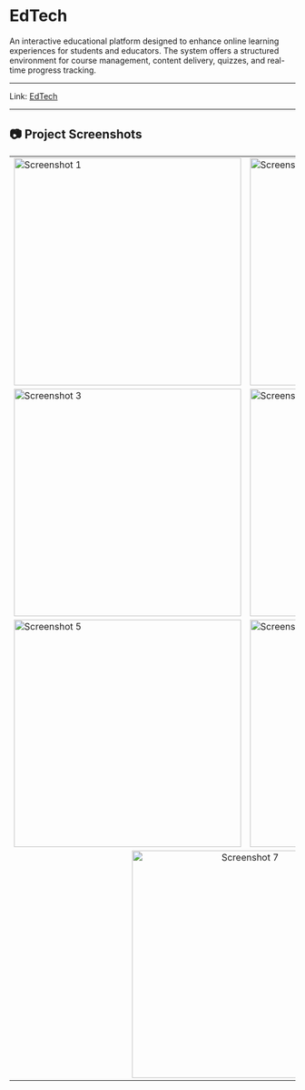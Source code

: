 <h1>EdTech</h1>
  <p>
An interactive educational platform designed to enhance online learning experiences for students and educators. The system offers a structured environment for course management, content delivery, quizzes, and real-time progress tracking.
</p>
<hr>

<p>
  <span>Link:</span>
  <span><a href="https://adityamahekar.github.io/EdTechnew/"> EdTech </a></span>
</p>
<hr>

<h2>📷 Project Screenshots</h2>

<table>
<tr>
 <td><img src="https://i.postimg.cc/tswKGbtb/Screenshot-2025-06-20-214348.png" alt="Screenshot 1" width="400"></td>
 <td><img src="https://i.postimg.cc/Z9N1TQVd/Screenshot-2025-06-20-214425.png" alt="Screenshot 2" width="400"></td>
</tr>
<tr>
 <td><img src="https://i.postimg.cc/nM1fj6ZK/Screenshot-2025-06-20-214438.png" alt="Screenshot 3" width="400"></td>
 <td><img src="https://i.postimg.cc/nCR8TBXC/Screenshot-2025-06-20-214458.png" alt="Screenshot 4" width="400"></td>
</tr>
<tr>
 <td><img src="https://i.postimg.cc/CzLTjmL3/Screenshot-2025-06-20-214509.png" alt="Screenshot 5" width="400"></td>
 <td><img src="https://i.postimg.cc/RWNkYhtG/Screenshot-2025-06-20-214520.png" alt="Screenshot 6" width="400"></td>
</tr>
<tr>
 <td colspan="2" align="center">
   <img src="https://i.postimg.cc/yWKzNVqY/Screenshot-2025-06-20-214544.png" alt="Screenshot 7" width="400">
 </td>
</tr>
</table>
